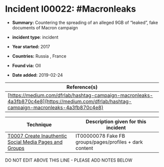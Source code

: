 # Incident I00022: #Macronleaks

* **Summary:** Countering the spreading of an alleged 9GB of “leaked”, fake documents of Macron campaign

* **incident type**: incident

* **Year started:** 2017

* **Countries:** Russia , France

* **Found via:** OII

* **Date added:** 2019-02-24


| Reference(s) |
| --------- |
| [https://medium.com/dfrlab/hashtag-campaign-macronleaks-4a3fb870c4e8](https://medium.com/dfrlab/hashtag-campaign-macronleaks-4a3fb870c4e8) |

 

| Technique | Description given for this incident |
| --------- | ------------------------- |
| [T0007 Create Inauthentic Social Media Pages and Groups](../../generated_pages/techniques/T0007.md) | IT00000078 Fake FB groups/pages/profiles + dark content |


DO NOT EDIT ABOVE THIS LINE - PLEASE ADD NOTES BELOW